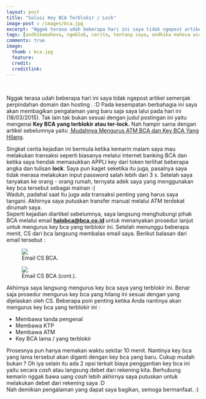 ```yaml
---
layout: post
title: "Solusi Key BCA Terblokir / Lock"
image-post : /images/bca.jpg
excerpt: "Nggak terasa udah beberapa hari ini saya tidak ngepost artikel semenjak perpindahan domain dan hosting . :D Pada kesempatan berbahagia ini saya akan membagikan pengalaman yang baru saja saya lalui pada hari ini (18/03/2015). Tak lain tak bukan sesuai dengan judul postingan ini yaitu mengenai <strong>Key BCA yang terblokir atau ter-lock.</strong>"
tags: [andhikamaheva, ngeblob, cerita, tentang saya, andhika maheva wicaksono, programmer indonesia]
comments: true
image:
  thumb : bca.jpg
  feature:
  credit:
  creditlink:
---
```

<br>

  Nggak terasa udah beberapa hari ini saya tidak ngepost artikel semenjak perpindahan domain dan hosting . :D Pada kesempatan berbahagia ini saya akan membagikan pengalaman yang baru saja saya lalui pada hari ini (18/03/2015). Tak lain tak bukan sesuai dengan judul postingan ini yaitu mengenai <strong>Key BCA yang terblokir atau ter-lock.</strong> Nah hampir sama dengan artikel sebelumnya yaitu [ Mudahnya Mengurus ATM BCA dan Key BCA Yang Hilang](http://andhikamaheva.com/mudahnya-mengurus-atm-bca-dan-key-bca-yang-hilang/).

  Singkat cerita kejadian ini bermula ketika kemarin malam saya mau melakukan transaksi seperti biasanya melalui internet banking BCA dan ketika saya hendak memasukkan APPLI key dari token terlihat beberapa angka dan tulisan <strong>lock</strong>. Saya pun kaget seketika itu juga, pasalnya saya tidak merasa melakukan input password salah lebih dari 3 x. Setelah saya tanyakan ke orang - orang rumah, ternyata adek saya yang menggunakan key bca tersebut sebagai mainan :(  
  Waduh, padahal saat itu juga ada transaksi penting yang harus saya tangani. Akhirnya saya putuskan transfer manual melalui ATM terdekat dirumah saya.  
  Seperti kejadian diartikel sebelumnya, saya langsung menghubungi pihak BCA melalui email <strong>halobca@bca.co.id </strong>untuk menanyakan prosedur lanjut untuk mengurus key bca yang terblokir ini. Setelah menunggu beberapa menit, CS dari bca langsung membalas email saya. Berikut balasan dari email tersebut :  



 <figure>
 	<a href="http://i.imgur.com/n1RVJiY.png"><img src="http://i.imgur.com/n1RVJiY.png"></a>
 	<figcaption>Email CS BCA</a>.</figcaption>
 </figure>

 <figure>
 	<a href="http://i.imgur.com/iVrXj5f.png"><img src="http://i.imgur.com/iVrXj5f.png"></a>
 	<figcaption>Email CS BCA (cont.)</a>.</figcaption>
 </figure>


Akhirnya saya langsung mengurus key bca saya yang terblokir ini. Benar saja prosedur mengurus key bca yang hilang ini sesuai dengan yang dijelaskan oleh CS. Beberapa poin penting ketika Anda nantinya akan mengurus key bca yang terblokir ini :  


* Membawa tanda pengenal
* Membawa KTP
* Membawa ATM
* Key BCA lama / yang terblokir


 Prosesnya pun hanya memakan waktu sekitar 10 menit. Nantinya key bca yang lama tersebut akan diganti dengan key bca yang baru. Cukup mudah bukan ? Oh iya selain itu ada 2 opsi terkait biaya penggantian key bca ini yaitu secara <em>cash</em> atau langsung debet dari rekening kita. Berhubung kemarin nggak bawa uang <em>cash</em> lebih akhirnya saya putuskan untuk melakukan debet dari rekening saya :D  
 Nah demikian pengalaman yang dapat saya bagikan, semoga bermanfaat. :)  
